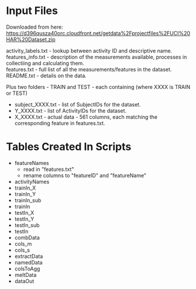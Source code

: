 

# Input Files 

Downloaded from here:  
https://d396qusza40orc.cloudfront.net/getdata%2Fprojectfiles%2FUCI%20HAR%20Dataset.zip  

activity_labels.txt - lookup between activity ID and descriptive name.  
features_info.txt - description of the measurements available, processes in collectiing and calculating them.  
features.txt - full list of all the measurements/features in the dataset.  
README.txt - details on the data.  

Plus two folders - TRAIN and TEST - each containing (where XXXX is TRAIN or TEST)  

* subject_XXXX.txt - list of SubjectIDs for the dataset.  
* Y_XXXX.txt - list of ActivityIDs for the dataset.  
* X_XXXX.txt - actual data - 561 columns, each matching the corresponding feature in features.txt.   

# Tables Created In Scripts

* featureNames 
  + read in "features.txt"
  + rename columns to "featureID" and "featureName"
* activityNames
* trainIn_X
* trainIn_Y
* trainIn_sub
* trainIn
* testIn_X
* testIn_Y
* testIn_sub
* testIn
* combData
* cols_m
* cols_s
* extractData
* namedData
* colsToAgg
* meltData
* dataOut
